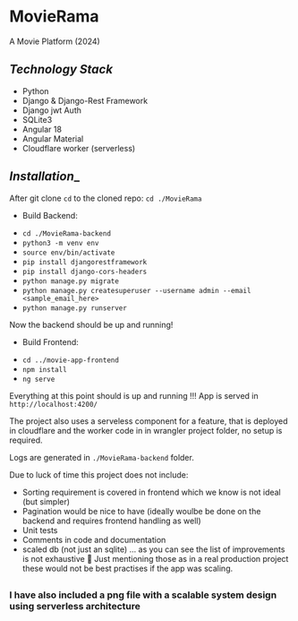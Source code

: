 # MovieRama
A Movie Platform (2024)

## _Technology Stack_ 

* Python
* Django & Django-Rest Framework  
* Django jwt Auth
* SQLite3
* Angular 18
* Angular Material
* Cloudflare worker (serverless)

## _Installation__
After git clone `cd` to the cloned repo: `cd ./MovieRama`

* Build Backend:
- `cd ./MovieRama-backend`
- `python3 -m venv env`
- `source env/bin/activate`
- `pip install djangorestframework`
- `pip install django-cors-headers`
- `python manage.py migrate`
- `python manage.py createsuperuser --username admin --email <sample_email_here>`
- `python manage.py runserver`

Now the backend should be up and running!

* Build Frontend:
- `cd ../movie-app-frontend`
- `npm install`
- `ng serve`

Everything at this point should is up and running !!!
App is served in `http://localhost:4200/`

The project also uses a serveless component for a feature, that is deployed in cloudflare and the worker code in in wrangler project  folder, no setup is required.

Logs are generated in `./MovieRama-backend` folder.


Due to luck of time this project does not include:
- Sorting requirement is covered in frontend which we know is not ideal (but simpler)
- Pagination would be nice to have (ideally woulbe be done on the backend and requires frontend handling as well)
- Unit tests
- Comments in code and documentation
- scaled db (not just an sqlite)
 ... as you can see the list of improvements is not exhaustive 🙂
Just mentioning those as in a real production project these would not be best practises if the app was scaling.
##

### I have also included a png file with a scalable system design using serverless architecture
